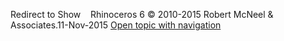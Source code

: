 ---
---

Redirect to Show&#160;
&#160;
Rhinoceros 6 © 2010-2015 Robert McNeel &amp; Associates.11-Nov-2015
 [Open topic with navigation](show.html) 

